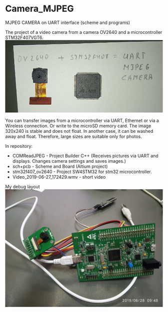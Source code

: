 # Camera_MJPEG
MJPEG CAMERA on UART interface (scheme and programs)

The project of a video camera from a camera OV2640 and a microcontroller STM32F407VGT6.
![Image alt](https://github.com/fademike/Camera_MJPEG/blob/master/IMG_20190628_132948_2.jpg)

You can transfer images from a microcontroller via UART, Ethernet or via a Wireless connection. Or write to the microSD memory card.
The image 320x240 is stable and does not float. In another case, it can be washed away and float. Therefore, large sizes are suitable only for photos.

In repository:
- COMReadJPEG - Project Builder C++ (Receives pictures via UART and displays. Changes camera settings and saves images.)
- sch+pcb - Scheme and Board (Altium project)
- stm32f407_ov2640 - Project SW4STM32 for stm32 microcontroller.
- Video_2019-06-27_172429.wmv - short video

My debug layout
![Image alt](https://github.com/fademike/Camera_MJPEG/blob/master/IMG_20190628_094840_2.jpg)


